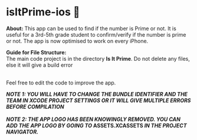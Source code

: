 # isItPrime-ios 🤔

<b> About: </b> This app can be used to find if the number is Prime or not. It is useful for a 3rd-5th grade student to confirm/verify if the number is prime or not. The app is now optimised to work on every iPhone.

<b> Guide for File Structure: </b> <br>
The main code project is in the directory <b>Is It Prime</b>. Do not delete any files, else it will give a build error

<br>Feel free to edit the code to improve the app.

<b><i> NOTE 1: YOU WILL HAVE TO CHANGE THE BUNDLE IDENTIFIER AND THE TEAM IN XCODE PROJECT SETTINGS OR IT WILL GIVE MULTIPLE ERRORS BEFORE COMPILATION </i></b><br><br>
<b><i> NOTE 2: THE APP LOGO HAS BEEN KNOWINGLY REMOVED. YOU CAN ADD THE APP LOGO BY GOING TO </i> ASSETS.XCASSETS <i> IN THE PROJECT NAVIGATOR.</i></b><br><br>
